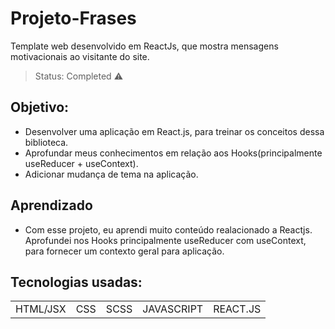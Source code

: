 # Projeto-Frases
Template web desenvolvido em ReactJs, que mostra mensagens motivacionais ao visitante do site.

> Status: Completed ⚠️

## Objetivo:
+ Desenvolver uma aplicação em React.js, para treinar os conceitos dessa biblioteca.
+ Aprofundar meus conhecimentos em relação aos Hooks(principalmente useReducer + useContext).
+ Adicionar mudança de tema na aplicação.

## Aprendizado
+ Com esse projeto, eu aprendi muito conteúdo realacionado a Reactjs. Aprofundei nos Hooks principalmente useReducer com useContext, 
para fornecer um contexto geral para aplicação.
## Tecnologias usadas:

<table>
  <tr>
    <td>HTML/JSX</td>
    <td>CSS</td>
    <td>SCSS</td>
    <td>JAVASCRIPT</td>
    <td>REACT.JS</td>
  </tr>
</table>
